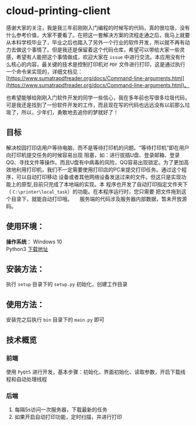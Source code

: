 ﻿# cloud-printing-client
 
 感谢大家的关注，我是我三年前刚刚入门编程的时候写的代码，真的很垃圾，没有什么参考价值，大家不要看了。在把这一套解决方案的流程走通之后，我马上就要从本科学校毕业了，毕业之后也踏入了另外一个行业的软件开发，所以就不再有动力去做这个事情了。但是我还是保留着这个代码仓库，希望可以带给大家一些灵感，希望有人能把这个事情做成，欢迎大家在 `issue` 中进行交流。本应用没有什么核心的内容，最关键的技术是控制打印机对 `PDF` 文件进行打印，这是通过执行一个命令来实现的，详细文档见：[https://www.sumatrapdfreader.org/docs/Command-line-arguments.html](https://www.sumatrapdfreader.org/docs/Command-line-arguments.html)。
 
 也希望能够给刚刚入门软件开发的同学一些信心，我在多年前也写很多垃圾代码，可是我还是找到了一份软件开发的工作，而且现在写的代码也远远没有以前那么垃圾了，所以，少年们，勇敢地去追你的梦就好了！
 
 ## 目标
 
解决校园打印店用户等待电脑，而不是等待打印机的问题。“等待打印机”即在用户向打印机提交任务的时候容易出现
阻塞，如：进行拔插U盘、登录邮箱、登录QQ、寻找文件等操作。而且U盘有中病毒的风险，QQ容易出现锁定。为了更加高
效地利用打印机，我们不一定需要使用打印店的PC来提交打印任务。通过这个程序，可以自动打印移动
设备或者其他网络设备发送过来的文件。但这只是实现功能上的原型,目前只完成了本地端的实现。本
程序也开发了自动打印指定文件夹下（ `C:\printer\local_task`）的功能。在本程序运行时，您只需要
把文件拖到这个目录下，就能自动打印哦。    
服务端的代码涉及服务器内部数据，暂未开放源码。    

## 使用环境：

**操作系统**： Windows 10    
Python3 [下载地址](https://www.python.org/)    

## 安装方法：    

执行 `setup` 目录下的 `setup.py` 初始化，创建工作目录    

## 使用方法：    

安装完之后执行 `bin` 目录下的 `main.py` 即可    

## 技术概览

### 前端

使用 `PyQt5` 进行开发，基本步骤：初始化，界面初始化、读取参数，开启下载线程和自动处理线程

### 后端

1. 每隔5s访问一次服务器，下载最新的任务    
2. 如果开启自动打印功能，定时扫描，并进行打印
